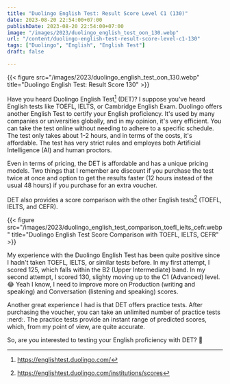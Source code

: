 ```yaml
---
title: "Duolingo English Test: Result Score Level C1 (130)"
date: 2023-08-20 22:54:00+07:00
publishDate: 2023-08-20 22:54:00+07:00
image: "/images/2023/duolingo_english_test_oon_130.webp"
url: "/content/duolingo-english-test-result-score-level-c1-130"
tags: ["Duolingo", "English", "English Test"]
draft: false

---
```


{{< figure src="/images/2023/duolingo_english_test_oon_130.webp" title="Duolingo English Test: Result Score 130" >}}

Have you heard Duolingo English Test[^1] (DET)?
I suppose you've heard English tests like TOEFL, IELTS, or Cambridge English Exam.
Duolingo offers another English Test to certify your English proficiency. It's used by many companies or universities globally, and in my opinion, it's very efficient. You can take the test online without needing to adhere to a specific schedule. The test only takes about 1-2 hours, and in terms of the costs, it's affordable. The test has very strict rules and employes both Artificial Intelligence (AI) and human proctors.

Even in terms of pricing, the DET is affordable and has a unique pricing models. Two things that I remember are discount if you purchase the test twice at once and option to get the results faster (12 hours instead of the usual 48 hours) if you purchase for an extra voucher. 

DET also provides a score comparison with the other English tests[^2] (TOEFL, IELTS, and CEFR).

{{< figure src="/images/2023/duolingo_english_test_comparison_toefl_ielts_cefr.webp" title="Duolingo English Test Score Comparison with TOEFL, IELTS, CEFR" >}}

My experience with the Duolingo English Test has been quite positive since I hadn't taken TOEFL, IELTS, or similar tests before. In my first attempt, I scored 125, which falls within the B2 (Upper Intermediate) band. In my second attempt, I scored 130, slighty moving up to the C1 (Advanced) level. :joy: 
Yeah I know, I need to improve more on Production (writing and speaking) and Conversation (listening and speaking) scores.

Another great experience I had is that DET offers practice tests. After purchasing the voucher, you can take an unlimited number of practice tests :nerd:. The practice tests provide an instant range of predicted scores, which, from my point of view, are quite accurate.

So, are you interested to testing your English proficiency with DET? :thinking:

[^1]: https://englishtest.duolingo.com/
[^2]: https://englishtest.duolingo.com/institutions/scores
